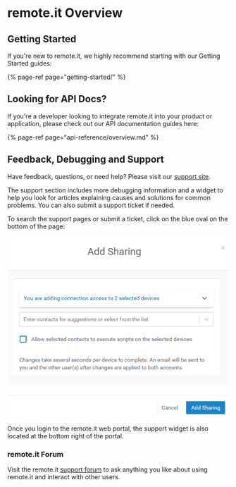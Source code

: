 # remote.it Overview

## Getting Started

If you're new to remote.it, we highly recommend starting with our Getting Started guides:

{% page-ref page="getting-started/" %}

## Looking for API Docs?

If you're a developer looking to integrate remote.it into your product or application, please check out our API documentation guides here:

{% page-ref page="api-reference/overview.md" %}

## Feedback, Debugging and Support

Have feedback, questions, or need help? Please visit our [support site](https://remot3it.zendesk.com/hc/en-us).

The support section includes more debugging information and a widget to help you look for articles explaining causes and solutions for common problems. You can also submit a support ticket if needed.  

To search the support pages or submit a ticket, click on the blue oval on the bottom of the page:

![](.gitbook/assets/image%20%28180%29.png)

Once you login to the remote.it web portal, the support widget is also located at the bottom right of the portal.

### remote.it Forum

Visit the remote.it [support forum](https://forum.remote.it) to ask anything you like about using remote.it and interact with other users.

